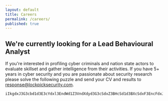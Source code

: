 ```yaml
---
layout: default
title: Careers
permalink: /careers/
published: true
---
```


## We're currently looking for a Lead Behavioural Analyst

If you're interested in profiling cyber criminals and nation state actors to evaluate skillset and gather intelligence from their activities.
If you have 5+ years in cyber security and you are passionate about security research please solve the following puzzle and send your CV and results to response@lockpicksecurity.com.

    iIkgdxJ3G3cbd1d3E3cYdxl3EndWd1Z3VndXdyd3G3cSdxZ3BHcSd1d3BXcSdxF3EncFdxJ3GXcUdxJ3V3cddxh3FXcSd1d3FHcYdxN3EndXd1V3O3c1dzZ3Rncodz93OXcudyd3I3dVd1d3AHcfdxJ3GXdXdwR3EncZdxN3HncZdxB3V3cOdxh3AncFd1d3NHchdw==
